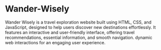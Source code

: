 # Wander-Wisely
Wander Wisely is a travel exploration website built using HTML, CSS, and JavaScript, designed to help users discover new destinations effortlessly. It features an interactive and user-friendly interface, offering travel recommendations, essential information, and smooth navigation.  dynamic web interactions for an engaging user experience.
